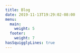 ```yaml
---
title: Blog
date: 2019-11-13T19:29:02-08:00
menu:
  main:
    weight: 5
  footer:
    weight: 7
hasSquigglyLines: true    
---
```

